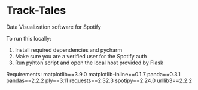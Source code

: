 # Track-Tales
Data Visualization software for Spotify

To run this locally:
1. Install required dependencies and pycharm
2. Make sure you are a verified user for the Spotify auth
3. Run pyhton script and open the local host provided by Flask


Requirements:
matplotlib==3.9.0
matplotlib-inline==0.1.7
panda==0.3.1
pandas==2.2.2
ply==3.11
requests==2.32.3
spotipy==2.24.0
urllib3==2.2.2


